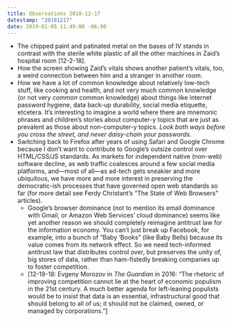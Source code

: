 ```yaml
---
title: Observations 2018-12-17
datestamp: "20181217"
date: 2019-01-05 11:49:00 -06:00
---
```


- The chipped paint and patinated metal on the bases of IV stands in contrast with the sterile white plastic of all the other machines in Zaid’s hospital room [12-2-18].
- How the screen showing Zaid’s vitals shows another patient’s vitals, too, a weird connection between him and a stranger in another room.
- How we have a lot of common knowledge about relatively low-tech stuff, like cooking and health, and not very much common knowledge (or not very *common* common knowledge) about things like internet password hygiene, data back-up durability, social media etiquette, etcetera. It’s interesting to imagine a world where there are mnemonic phrases and children’s stories about computer-y topics that are just as prevalent as those about non-computer-y topics. *Look both ways before you cross the street, and never daisy-chain your passwords.*
- Switching back to Firefox after years of using Safari and Google Chrome because I don’t want to contribute to Google’s outsize control over HTML/CSS/JS standards. As markets for independent native (non-web) software decline, as web traffic coalesces around a few social media platforms, and—most of all—as ad-tech gets sneakier and more ubiquitous, we have more and more interest in preserving the democratic-ish processes that have governed open web standards so far (for more detail see Ferdy Christant’s “The State of Web Browsers” articles).
	- Google’s browser dominance (not to mention its email dominance with Gmail, or Amazon Web Services’ cloud dominance) seems like yet another reason we should completely reimagine antitrust law for the information economy. You can’t just break up Facebook, for example, into a bunch of “Baby ‘Books” (like Baby Bells) because its value comes from its network effect. So we need tech-informed antitrust law that distributes control over, but preserves the unity of, big stores of data, rather than ham-fistedly breaking companies up to foster competition.
	- [12-19-18: Evgeny Morozov in *The Guardian* in 2016: “The rhetoric of improving competition cannot lie at the heart of economic populism in the 21st century. A much better agenda for left-leaning populists would be to insist that data is an essential, infrastructural good that should belong to all of us; it should not be claimed, owned, or managed by corporations.”]
